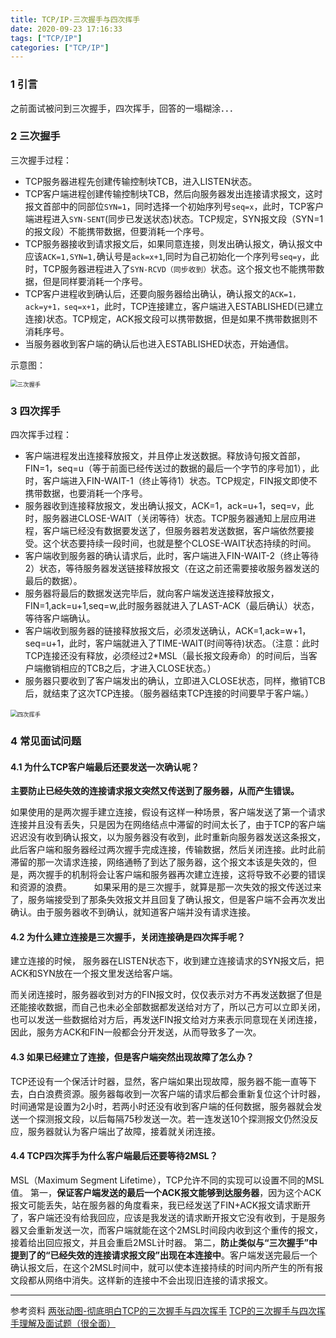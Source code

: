 ```yaml
---
title: TCP/IP-三次握手与四次挥手
date: 2020-09-23 17:16:33
tags: ["TCP/IP"]
categories: ["TCP/IP"]
---
```


### 1 引言

之前面试被问到三次握手，四次挥手，回答的一塌糊涂．．．

<!--more-->

### 2 三次握手

三次握手过程：

- TCP服务器进程先创建传输控制块TCB，进入LISTEN状态。
- TCP客户端进程创建传输控制块TCB，然后向服务器发出连接请求报文，这时报文首部中的同部位`SYN=1`，同时选择一个初始序列号`seq=x`，此时，TCP客户端进程进入`SYN-SENT`(同步已发送状态)状态。TCP规定，SYN报文段（SYN=1的报文段）不能携带数据，但要消耗一个序号。
- TCP服务器接收到请求报文后，如果同意连接，则发出确认报文，确认报文中应该`ACK=1,SYN=1,`确认号是`ack=x+1`,同时为自己初始化一个序列号`seq=y`，此时，TCP服务器进程进入了`SYN-RCVD（同步收到）`状态。这个报文也不能携带数据，但是同样要消耗一个序号。
- TCP客户进程收到确认后，还要向服务器给出确认，确认报文的`ACK=1，ack=y+1，seq=x+1`，此时，TCP连接建立，客户端进入ESTABLISHED(已建立连接)状态。TCP规定，ACK报文段可以携带数据，但是如果不携带数据则不消耗序号。
- 当服务器收到客户端的确认后也进入ESTABLISHED状态，开始通信。

示意图：   

<img src="https://cdn.jsdelivr.net/gh/Jovry-Lee/cdn/img/TCP-IP/三次握手.png" alt="三次握手" style="zoom:67%;" />

### 3 四次挥手

四次挥手过程：

- 客户端进程发出连接释放报文，并且停止发送数据。释放诗句报文首部，FIN=1，seq=u（等于前面已经传送过的数据的最后一个字节的序号加1），此时，客户端进入FIN-WAIT-1（终止等待1）状态。TCP规定，FIN报文即使不携带数据，也要消耗一个序号。
- 服务器收到连接释放报文，发出确认报文，ACK=1，ack=u+1，seq=v，此时，服务器进CLOSE-WAIT（关闭等待）状态。TCP服务器通知上层应用进程，客户端已经没有数据要发送了，但服务器若发送数据，客户端依然要接受。这个状态要持续一段时间，也就是整个CLOSE-WAIT状态持续的时间。
- 客户端收到服务器的确认请求后，此时，客户端进入FIN-WAIT-2（终止等待2）状态，等待服务器发送链接释放报文（在这之前还需要接收服务器发送的最后的数据）。
- 服务器将最后的数据发送完毕后，就向客户端发送连接释放报文，FIN=1,ack=u+1,seq=w,此时服务器就进入了LAST-ACK（最后确认）状态，等待客户端确认。
- 客户端收到服务器的链接释放报文后，必须发送确认，ACK=1,ack=w+1，seq=u+1，此时，客户端就进入了TIME-WAIT(时间等待)状态。（注意：此时TCP连接还没有释放，必须经过2*MSL（最长报文段寿命）的时间后，当客户端撤销相应的TCB之后，才进入CLOSE状态。）
- 服务器只要收到了客户端发出的确认，立即进入CLOSE状态，同样，撤销TCB后，就结束了这次TCP连接。（服务器结束TCP连接的时间要早于客户端。）

​    <img src="https://cdn.jsdelivr.net/gh/Jovry-Lee/cdn/img/TCP-IP/四次挥手.png" alt="四次挥手" style="zoom:67%;" />

### 4 常见面试问题

#### 4.1 为什么TCP客户端最后还要发送一次确认呢？

**主要防止已经失效的连接请求报文突然又传送到了服务器，从而产生错误。**

如果使用的是两次握手建立连接，假设有这样一种场景，客户端发送了第一个请求连接并且没有丢失，只是因为在网络结点中滞留的时间太长了，由于TCP的客户端迟迟没有收到确认报文，以为服务器没有收到，此时重新向服务器发送这条报文，此后客户端和服务器经过两次握手完成连接，传输数据，然后关闭连接。此时此前滞留的那一次请求连接，网络通畅了到达了服务器，这个报文本该是失效的，但是，两次握手的机制将会让客户端和服务器再次建立连接，这将导致不必要的错误和资源的浪费。
　　
如果采用的是三次握手，就算是那一次失效的报文传送过来了，服务端接受到了那条失效报文并且回复了确认报文，但是客户端不会再次发出确认。由于服务器收不到确认，就知道客户端并没有请求连接。
　　

#### 4.2 为什么建立连接是三次握手，关闭连接确是四次挥手呢？

建立连接的时候， 服务器在LISTEN状态下，收到建立连接请求的SYN报文后，把ACK和SYN放在一个报文里发送给客户端。

而关闭连接时，服务器收到对方的FIN报文时，仅仅表示对方不再发送数据了但是还能接收数据，而自己也未必全部数据都发送给对方了，所以己方可以立即关闭，也可以发送一些数据给对方后，再发送FIN报文给对方来表示同意现在关闭连接，因此，服务方ACK和FIN一般都会分开发送，从而导致多了一次。
　　

#### 4.3 如果已经建立了连接，但是客户端突然出现故障了怎么办？

TCP还设有一个保活计时器，显然，客户端如果出现故障，服务器不能一直等下去，白白浪费资源。服务器每收到一次客户端的请求后都会重新复位这个计时器，时间通常是设置为2小时，若两小时还没有收到客户端的任何数据，服务器就会发送一个探测报文段，以后每隔75秒发送一次。若一连发送10个探测报文仍然没反应，服务器就认为客户端出了故障，接着就关闭连接。
　　

#### 4.4 TCP四次挥手为什么客户端最后还要等待2MSL？

MSL（Maximum Segment Lifetime），TCP允许不同的实现可以设置不同的MSL值。
第一，**保证客户端发送的最后一个ACK报文能够到达服务器**，因为这个ACK报文可能丢失，站在服务器的角度看来，我已经发送了FIN+ACK报文请求断开了，客户端还没有给我回应，应该是我发送的请求断开报文它没有收到，于是服务器又会重新发送一次，而客户端就能在这个2MSL时间段内收到这个重传的报文，接着给出回应报文，并且会重启2MSL计时器。
第二，**防止类似与“三次握手”中提到了的“已经失效的连接请求报文段”出现在本连接中**。客户端发送完最后一个确认报文后，在这个2MSL时间中，就可以使本连接持续的时间内所产生的所有报文段都从网络中消失。这样新的连接中不会出现旧连接的请求报文。



------
参考资料
[两张动图-彻底明白TCP的三次握手与四次挥手](https://blog.csdn.net/qzcsu/article/details/72861891)
[TCP的三次握手与四次挥手理解及面试题（很全面）](https://blog.csdn.net/qq_38950316/article/details/81087809)